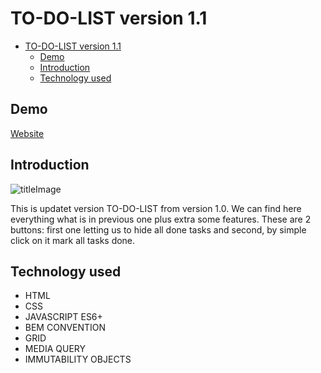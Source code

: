 # TO-DO-LIST version 1.1

- [TO-DO-LIST version 1.1](#to-do-list-version-11)
  - [Demo](#demo)
  - [Introduction](#introduction)
  - [Technology used](#technology-used)

## Demo

[Website](https://przemek0000.github.io/to-do-list/)

## Introduction

![titleImage](/images/to-do-list.jpg)

This is updatet version TO-DO-LIST from version 1.0. We can find here everything what is in previous one plus extra some features. These are 2 buttons: first one letting us to hide all done tasks and second, by simple click on it mark all tasks done.

## Technology used

- HTML
- CSS
- JAVASCRIPT ES6+
- BEM CONVENTION
- GRID
- MEDIA QUERY
- IMMUTABILITY OBJECTS
